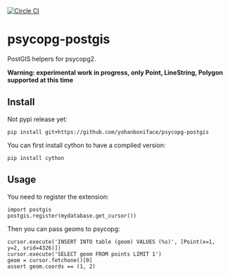 [![Circle CI](https://circleci.com/gh/yohanboniface/psycopg-postgis.svg?style=svg)](https://circleci.com/gh/yohanboniface/psycopg-postgis)

# psycopg-postgis

PostGIS helpers for psycopg2.

**Warning: experimental work in progress, only Point, LineString, Polygon supported at this time**

## Install

Not pypi release yet:

    pip install git+https://github.com/yohanboniface/psycopg-postgis

You can first install cython to have a compiled version:

    pip install cython


## Usage

You need to register the extension:

    import postgis
    postgis.register(mydatabase.get_cursor())

Then you can pass geoms to psycopg:

    cursor.execute('INSERT INTO table (geom) VALUES (%s)', [Point(x=1, y=2, srid=4326)])
    cursor.execute('SELECT geom FROM points LIMIT 1')
    geom = cursor.fetchone()[0]
    assert geom.coords == (1, 2)
